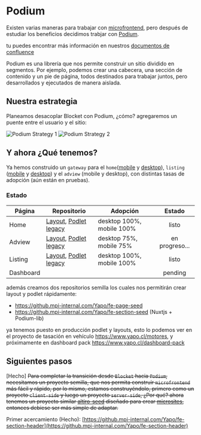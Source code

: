 # Podium
Existen varias maneras para trabajar con [microfrontend](https://micro-frontends.org/), pero después de estudiar los beneficios decidimos trabjar con [Podium](https://podium-lib.io).

tu puedes encontrar más información en nuestros [documentos de confluence](https://confluence.mpi-internal.com/display/YAPO/Podium)

Podium es una librería que nos permite construir un sitio dividido en segmentos. Por ejemplo, podemos crear una cabecera, una sección de contenido y un pie de página, todos destinados para trabajar juntos, pero desarrollados y ejecutados de manera aislada.

## Nuestra estrategia
Planeamos desacoplar Blocket con Podium, ¿cómo? agregaremos un puente entre el usuario y el sitio:

![Podium Strategy 1](~@source/assets/podium/podium-strategy.png)
![Podium Strategy 2](~@source/assets/podium/podium-strategy-2.png)

## Y ahora ¿Qué tenemos?
Ya hemos construido un `gateway` para el `home`([mobile](https://m.yapo.cl/) y [desktop](https://www.yapo.cl/)), `listing` ([mobile](https://m.yapo.cl/region_metropolitana) y [desktop](https://www.yapo.cl/region_metropolitana)) y el `adview` (mobile y desktop), con distintas tasas de adopción (aún están en pruebas).

### Estado
Página | Repositorio | Adopción | Estado
--- | --- | --- | :---:
Home      | [Layout](https://github.mpi-internal.com/Yapo/podium-layout-home), [Podlet legacy](https://github.mpi-internal.com/Yapo/podium-podlet-home-legacy) | desktop 100%, mobile 100%| listo
Adview     | [Layout](https://github.mpi-internal.com/Yapo/podium-layout-adview), [Podlet legacy](https://github.mpi-internal.com/Yapo/podium-podlet-adview-legacy)| desktop 75%, mobile 75%| en progreso...
Listing |  [Layout](https://github.mpi-internal.com/Yapo/podium-layout-listing), [Podlet legacy](https://github.mpi-internal.com/Yapo/podium-podlet-listing-legacy) | desktop 100%, mobile 100% | listo
Dashboard |    |    | pending

además creamos dos repositorios semilla los cuales nos permitirán crear layout y podlet rápidamente:

* https://github.mpi-internal.com/Yapo/fe-page-seed
* https://github.mpi-internal.com/Yapo/fe-section-seed (Nuxtjs + Podium-lib)

ya tenemos puesto en producción podlet y layouts, esto lo podemos ver en el proyecto de tasación en vehículo https://www.yapo.cl/motores, y próximamente en dashboard pack https://www.yapo.cl/dashboard-pack

## Siguientes pasos

[Hecho] ~~Para completar la transición desde `Blocket` hacia `Podium`, necesitamos un proyecto semilla, que nos permita construir `microfrontend` más fácil y rápido, por lo mismo, estamos construyéndolo, primero como un proyecto `client-side` y luego un proyecto `server-side`, ¿Por qué? ahora tenemos un proyecto similar [altiro-seed](https://github.mpi-internal.com/Yapo/altiro-seed) diseñado para crear [microsites](/yapo/frontend-docs/stack/microsites), entonces debiese ser más simple de adaptar.~~

Primer acercamiento (Hecho): [https://github.mpi-internal.com/Yapo/fe-section-header](https://github.mpi-internal.com/Yapo/fe-section-header)